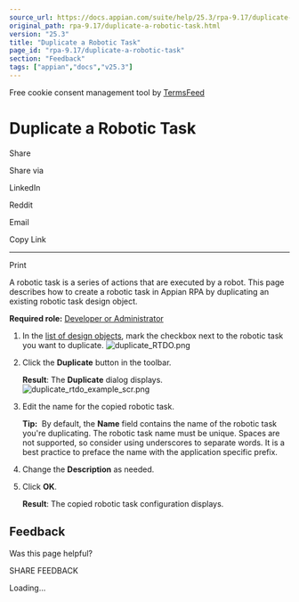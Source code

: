 ```yaml
---
source_url: https://docs.appian.com/suite/help/25.3/rpa-9.17/duplicate-a-robotic-task.html
original_path: rpa-9.17/duplicate-a-robotic-task.html
version: "25.3"
title: "Duplicate a Robotic Task"
page_id: "rpa-9.17/duplicate-a-robotic-task"
section: "Feedback"
tags: ["appian","docs","v25.3"]
---
```



Free cookie consent management tool by [TermsFeed](https://www.termsfeed.com/)

# Duplicate a Robotic Task

Share

Share via

LinkedIn

Reddit

Email

Copy Link

* * *

Print

A robotic task is a series of actions that are executed by a robot. This page describes how to create a robotic task in Appian RPA by duplicating an existing robotic task design object.

**Required role:** [Developer or Administrator](learn-user-settings.html#rpa-roles)

1.  In the [list of design objects](../objects-view.html), mark the checkbox next to the robotic task you want to duplicate.
    ![duplicate_RTDO.png](images/duplicate_RTDO.png)
2.  Click the **Duplicate** button in the toolbar.

    **Result**: The **Duplicate** dialog displays.
    ![duplicate_rtdo_example_scr.png](images/duplicate_rtdo_example_scr.png)
3.  Edit the name for the copied robotic task.

    **Tip:**  By default, the **Name** field contains the name of the robotic task you're duplicating. The robotic task name must be unique. Spaces are not supported, so consider using underscores to separate words. It is a best practice to preface the name with the application specific prefix.

4.  Change the **Description** as needed.
5.  Click **OK**.

    **Result**: The copied robotic task configuration displays.

## Feedback

Was this page helpful?

SHARE FEEDBACK

Loading...